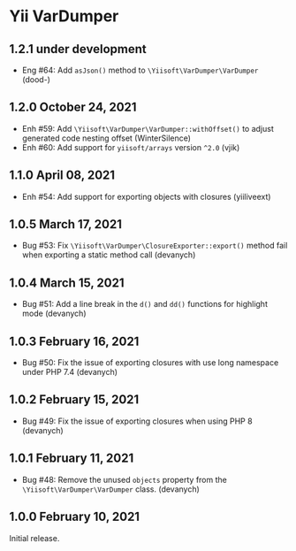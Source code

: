 # Yii VarDumper


## 1.2.1 under development

- Eng #64: Add `asJson()` method to `\Yiisoft\VarDumper\VarDumper` (dood-)

## 1.2.0 October 24, 2021

- Enh #59: Add `\Yiisoft\VarDumper\VarDumper::withOffset()` to adjust generated code nesting offset (WinterSilence)
- Enh #60: Add support for `yiisoft/arrays` version `^2.0` (vjik)

## 1.1.0 April 08, 2021

- Enh #54: Add support for exporting objects with closures (yiiliveext)

## 1.0.5 March 17, 2021

- Bug #53: Fix `\Yiisoft\VarDumper\ClosureExporter::export()` method fail when exporting a static method call (devanych)

## 1.0.4 March 15, 2021

- Bug #51: Add a line break in the `d()` and `dd()` functions for highlight mode (devanych)

## 1.0.3 February 16, 2021

- Bug #50: Fix the issue of exporting closures with use long namespace under PHP 7.4 (devanych)

## 1.0.2 February 15, 2021

- Bug #49: Fix the issue of exporting closures when using PHP 8 (devanych)

## 1.0.1 February 11, 2021

- Bug #48: Remove the unused `objects` property from the `\Yiisoft\VarDumper\VarDumper` class. (devanych)

## 1.0.0 February 10, 2021

Initial release.
